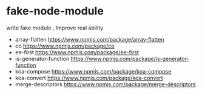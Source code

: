 # fake-node-module
write fake module , Improve real ability

- array-flatten https://www.npmjs.com/package/array-flatten 
- co https://www.npmjs.com/package/co
- ee-first https://www.npmjs.com/package/ee-first
- is-generator-function https://www.npmjs.com/package/is-generator-function
- koa-compose https://www.npmjs.com/package/koa-compose
- koa-convert https://www.npmjs.com/package/koa-convert
- merge-descriptors https://www.npmjs.com/package/merge-descriptors
